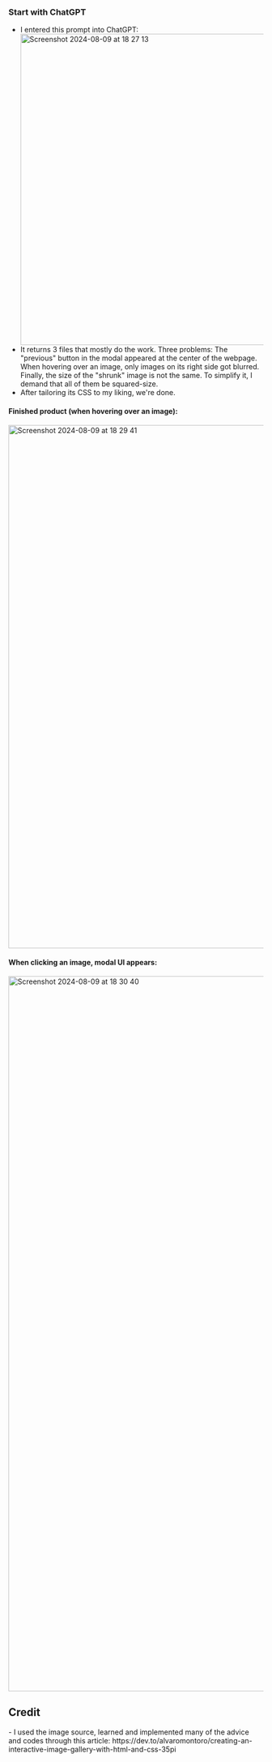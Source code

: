 ### Start with ChatGPT
- I entered this prompt into ChatGPT:
  <div><img width="615" alt="Screenshot 2024-08-09 at 18 27 13" src="https://github.com/user-attachments/assets/37f09ec3-a4d6-42ee-bccc-66a50b553120"></div>
- It returns 3 files that mostly do the work. Three problems: The "previous" button in the modal appeared at the center of the webpage. When hovering over an image, only images on its right side got blurred. Finally, the size of the "shrunk" image is not the same. To simplify it, I demand that all of them be squared-size.
- After tailoring its CSS to my liking, we're done.
#### Finished product (when hovering over an image):
<div><img width="1034" alt="Screenshot 2024-08-09 at 18 29 41" src="https://github.com/user-attachments/assets/a4b78217-a315-42a6-8165-47ee9397cecf"></div>
<h4>When clicking an image, modal UI appears:</h4>
<div><img width="1413" alt="Screenshot 2024-08-09 at 18 30 40" src="https://github.com/user-attachments/assets/854fc197-891b-4e89-b63b-88052ac75b1d"></div>
<h2>Credit</h2>
- I used the image source, learned and implemented many of the advice and codes through this article:
https://dev.to/alvaromontoro/creating-an-interactive-image-gallery-with-html-and-css-35pi
